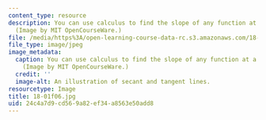 ```yaml
---
content_type: resource
description: You can use calculus to find the slope of any function at a given point.
  (Image by MIT OpenCourseWare.)
file: /media/https%3A/open-learning-course-data-rc.s3.amazonaws.com/18-01-single-variable-calculus-fall-2006/24c4a7d9cd569a82ef34a8563e50add8_18-01f06.jpg
file_type: image/jpeg
image_metadata:
  caption: You can use calculus to find the slope of any function at a given point.
    (Image by MIT OpenCourseWare.)
  credit: ''
  image-alt: An illustration of secant and tangent lines.
resourcetype: Image
title: 18-01f06.jpg
uid: 24c4a7d9-cd56-9a82-ef34-a8563e50add8
---
```

